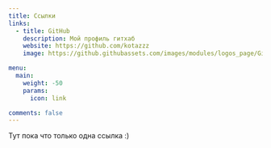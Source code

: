 ```yaml
---
title: Ссылки
links:
  - title: GitHub
    description: Мой профиль гитхаб
    website: https://github.com/kotazzz
    image: https://github.githubassets.com/images/modules/logos_page/GitHub-Mark.png

menu:
  main:
    weight: -50
    params:
      icon: link

comments: false
---
```


Тут пока что только одна ссылка :)
